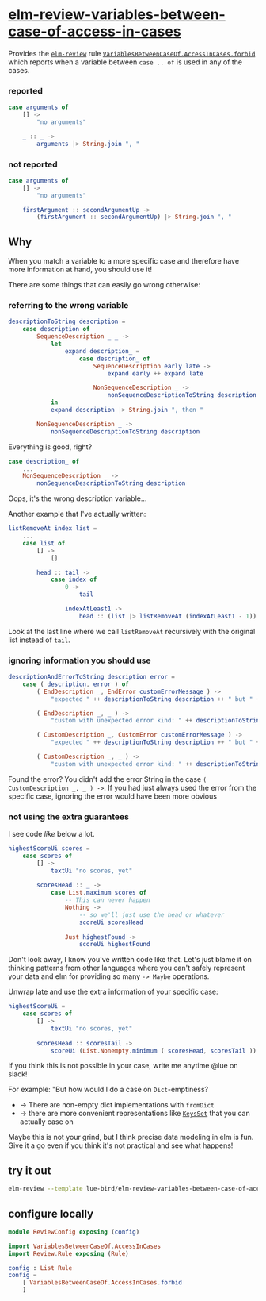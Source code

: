 # [elm-review-variables-between-case-of-access-in-cases](https://package.elm-lang.org/packages/lue-bird/elm-review-variables-between-case-of-access-in-cases/1.0.1/)

Provides the [`elm-review`](https://package.elm-lang.org/packages/jfmengels/elm-review/latest/) rule [`VariablesBetweenCaseOf.AccessInCases.forbid`](https://package.elm-lang.org/packages/lue-bird/elm-review-variables-between-case-of-access-in-cases/1.0.1/VariablesBetweenCaseOf-AccessInCases/#forbid)
which reports when a variable between `case .. of` is used in any of the cases.

### reported

```elm
case arguments of
    [] ->
        "no arguments"

    _ :: _ ->
        arguments |> String.join ", "
```

### not reported

```elm
case arguments of
    [] ->
        "no arguments"

    firstArgument :: secondArgumentUp ->
        (firstArgument :: secondArgumentUp) |> String.join ", "
```

## Why

When you match a variable to a more specific case
and therefore have more information at hand,
you should use it!

There are some things that can easily go wrong otherwise:

### referring to the wrong variable

```elm
descriptionToString description =
    case description of
        SequenceDescription _ _ ->
            let
                expand description_ =
                    case description_ of
                        SequenceDescription early late ->
                            expand early ++ expand late

                        NonSequenceDescription _ ->
                            nonSequenceDescriptionToString description
            in
            expand description |> String.join ", then "

        NonSequenceDescription _ ->
            nonSequenceDescriptionToString description
```

Everything is good, right?

```elm
case description_ of
    ...
    NonSequenceDescription _ ->
        nonSequenceDescriptionToString description
```

Oops, it's the wrong description variable...

Another example that I've actually written:
```elm
listRemoveAt index list =
    ...
    case list of
        [] ->
            []

        head :: tail ->
            case index of
                0 ->
                    tail

                indexAtLeast1 ->
                    head :: (list |> listRemoveAt (indexAtLeast1 - 1))
```
Look at the last line where we call `listRemoveAt` recursively with the original list instead of `tail`.

### ignoring information you should use

```elm
descriptionAndErrorToString description error =
    case ( description, error ) of
        ( EndDescription _, EndError customErrorMessage ) ->
            "expected " ++ descriptionToString description ++ " but " ++ customErrorMessage

        ( EndDescription _, _ ) ->
            "custom with unexpected error kind: " ++ descriptionToString description ++ " but " ++ errorToString error

        ( CustomDescription _, CustomError customErrorMessage ) ->
            "expected " ++ descriptionToString description ++ " but " ++ customErrorMessage

        ( CustomDescription _, _ ) ->
            "custom with unexpected error kind: " ++ descriptionToString description
```

Found the error? You didn't add the error String in the case `( CustomDescription _, _ ) ->`.
If you had just always used the error from the specific case, ignoring the error would have been more obvious

### not using the extra guarantees

I see code _like_ below a lot.
```elm
highestScoreUi scores =
    case scores of
        [] ->
            textUi "no scores, yet"
        
        scoresHead :: _ ->
            case List.maximum scores of
                -- This can never happen
                Nothing ->
                    -- so we'll just use the head or whatever
                    scoreUi scoresHead
                
                Just highestFound ->
                    scoreUi highestFound
```
Don't look away, I know you've written code like that.
Let's just blame it on thinking patterns from other languages where you can't safely represent your data
and elm for providing so many `-> Maybe` operations.

Unwrap late and use the extra information of your specific case:
```elm
highestScoreUi =
    case scores of
        [] ->
            textUi "no scores, yet"
        
        scoresHead :: scoresTail ->
            scoreUi (List.Nonempty.minimum ( scoresHead, scoresTail ))
```
If you think this is not possible in your case, write me anytime @lue on slack!

For example: "But how would I do a case on `Dict`-emptiness?
  - → There are non-empty dict implementations with `fromDict`
  - → there are more convenient representations like [`KeysSet`](https://dark.elm.dmy.fr/packages/lue-bird/elm-keysset/latest/) that you can actually case on

Maybe this is not your grind, but I think precise data modeling in elm is fun.
Give it a go even if you think it's not practical and see what happens!

## try it out

```bash
elm-review --template lue-bird/elm-review-variables-between-case-of-access-in-cases/example
```

## configure locally

```elm
module ReviewConfig exposing (config)

import VariablesBetweenCaseOf.AccessInCases
import Review.Rule exposing (Rule)

config : List Rule
config =
    [ VariablesBetweenCaseOf.AccessInCases.forbid
    ]
```
